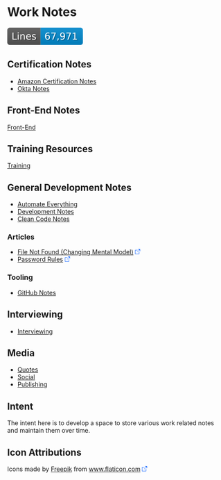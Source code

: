 # Work Notes

![Lines of Code Count](https://github.com/bob-fornal/work-notes/blob/images-branch/count-badge.svg)

## Certification Notes

* [Amazon Certification Notes](Cloud/AWS/README.md)
* [Okta Notes](Security/Okta/README.md)

## Front-End Notes

[Front-End](Front-End/README.md)

## Training Resources

[Training](TRAINING/README.md)

## General Development Notes

* [Automate Everything](Development/Automate-Everything/README.md)
* [Development Notes](Development/README.md)
* [Clean Code Notes](Development/Clean-Code/README.md)

### Articles

* [File Not Found (Changing Mental Model)](https://www.theverge.com/22684730/students-file-folder-directory-structure-education-gen-z) ![Link](foreign.png)
* [Password Rules](https://gizmodo.com/the-guy-who-invented-those-annoying-password-rules-now-1797643987) ![Link](foreign.png)

### Tooling

* [GitHub Notes](Tooling/GitHub/README.md)

## Interviewing

* [Interviewing](Interviewing/README.md)

## Media

* [Quotes](Media/Quotes/README.md)
* [Social](Media/Social/README.md)
* [Publishing](Media/Publishing/README.md)

## Intent

The intent here is to develop a space to store various work related notes and maintain them over time.

## Icon Attributions

Icons made by <a href="https://www.freepik.com" title="Freepik">Freepik</a> from <a href="https://www.flaticon.com/" title="Flaticon">www.flaticon.com</a>  ![Link](foreign.png)
